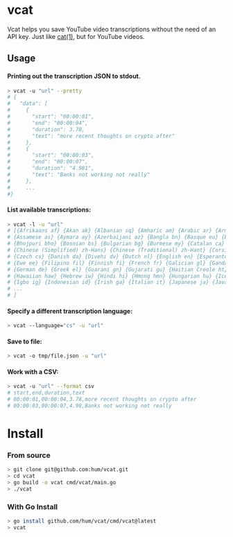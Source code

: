 # vcat

Vcat helps you save YouTube video transcriptions without the need of an API key. Just like [cat(1)](https://man7.org/linux/man-pages/man1/cat.1.html), but for YouTube videos.

## Usage

#### Printing out the transcription JSON to stdout.

```bash
> vcat -u "url" --pretty
# {
#   "data": [
#     {
#       "start": "00:00:01",
#       "end": "00:00:04",
#       "duration": 3.78,
#       "text": "more recent thoughts on crypto after"
#     },
#     {
#       "start": "00:00:03",
#       "end": "00:00:07",
#       "duration": "4.981",
#       "text": "Banks not working not really"
#     },
#     ...
#}
```

#### List available transcriptions:

```bash
> vcat -l -u "url"
# [{Afrikaans af} {Akan ak} {Albanian sq} {Amharic am} {Arabic ar} {Armenian hy}
# {Assamese as} {Aymara ay} {Azerbaijani az} {Bangla bn} {Basque eu} {Belarusian be}
# {Bhojpuri bho} {Bosnian bs} {Bulgarian bg} {Burmese my} {Catalan ca} {Cebuano ceb}
# {Chinese (Simplified) zh-Hans} {Chinese (Traditional) zh-Hant} {Corsican co} {Croatian hr}
# {Czech cs} {Danish da} {Divehi dv} {Dutch nl} {English en} {Esperanto eo} {Estonian et}
# {Ewe ee} {Filipino fil} {Finnish fi} {French fr} {Galician gl} {Ganda lg} {Georgian ka}
# {German de} {Greek el} {Guarani gn} {Gujarati gu} {Haitian Creole ht} {Hausa ha}
# {Hawaiian haw} {Hebrew iw} {Hindi hi} {Hmong hmn} {Hungarian hu} {Icelandic is}
# {Igbo ig} {Indonesian id} {Irish ga} {Italian it} {Japanese ja} {Javanese jv} {Kannada kn}
# ...
# ]
```

#### Specify a different transcription language:

```bash
> vcat --language="cs" -u "url"
```

#### Save to file:

```bash
> vcat -o tmp/file.json -u "url"
```

#### Work with a CSV:

```bash
> vcat -u "url" --format csv
# start,end,duration,text
# 00:00:01,00:00:04,3.78,more recent thoughts on crypto after
# 00:00:03,00:00:07,4.98,Banks not working not really
```

# Install

### From source

```bash
> git clone git@github.com:hum/vcat.git
> cd vcat
> go build -o vcat cmd/vcat/main.go
> ./vcat
```

### With Go Install

```bash
> go install github.com/hum/vcat/cmd/vcat@latest
> vcat
```
